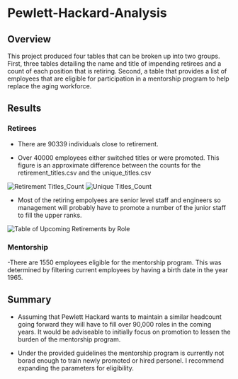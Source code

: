 # Pewlett-Hackard-Analysis

## Overview

This project produced four tables that can be broken up into two groups.
First, three tables detailing the name and title of impending retirees and a count of each position that is retiring.
Second, a table that provides a list of employees that are eligible for participation in a mentorship program to help replace the aging workforce.

## Results

### Retirees
	
- There are 90339 individuals close to retirement.

- Over 40000 employees either switched titles or were promoted. This figure is an approximate difference between the counts for the retirement_titles.csv and the unique_titles.csv

![Retirement Titles_Count](https://user-images.githubusercontent.com/90660790/140637077-027b27a2-0ea9-4d79-b958-1cfccf01dd4d.PNG)
![Unique Titles_Count](https://user-images.githubusercontent.com/90660790/140637078-3b1c8b0c-768f-4b09-8989-5e472b30d169.PNG)


- Most of the retiring empolyees are senior level staff and engineers so management will probably have to promote a number of the junior staff to fill the upper ranks.

![Table of Upcoming Retirements by Role](https://user-images.githubusercontent.com/90660790/140636962-b77f1d95-f085-48e3-9b28-6d832d1f7343.PNG)

### Mentorship

-There are 1550 employees eligible for the mentorship program. This was determined by filtering current employees by having a birth date in the year 1965.


## Summary

 - Assuming that Pewlett Hackard wants to maintain a similar headcount going forward they will have to fill over 90,000 roles in the coming years. It would be adviseable to initially focus on promotion to lessen the burden of the mentorship program.

- Under the provided guidelines the mentorship program is currently not borad enough to train newly promoted or hired personel. I recommend expanding the parameters for eligibility.
